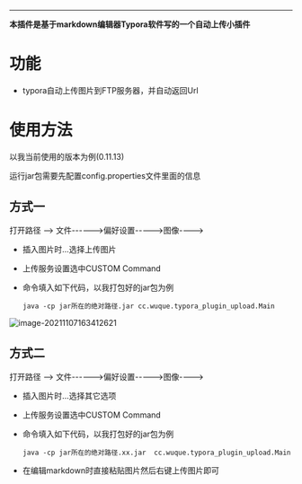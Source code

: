 ****

**本插件是基于markdown编辑器Typora软件写的一个自动上传小插件**



# 功能

- typora自动上传图片到FTP服务器，并自动返回Url



# 使用方法

以我当前使用的版本为例(0.11.13)

运行jar包需要先配置config.properties文件里面的信息

## 方式一

打开路径 —–> 文件------>偏好设置----->图像---->

- 插入图片时…选择上传图片

- 上传服务设置选中CUSTOM Command

- 命令填入如下代码，以我打包好的jar包为例

  ```
  java -cp jar所在的绝对路径.jar cc.wuque.typora_plugin_upload.Main
  ```

![image-20211107163412621](http://ftp.25wz.cn/study/image-20211107163412621.png)



## 方式二

打开路径 —–> 文件------>偏好设置----->图像---->

- 插入图片时…选择其它选项

- 上传服务设置选中CUSTOM Command

- 命令填入如下代码，以我打包好的jar包为例

  ```
  java -cp jar所在的绝对路径.xx.jar  cc.wuque.typora_plugin_upload.Main
  ```

- 在编辑markdown时直接粘贴图片然后右键上传图片即可